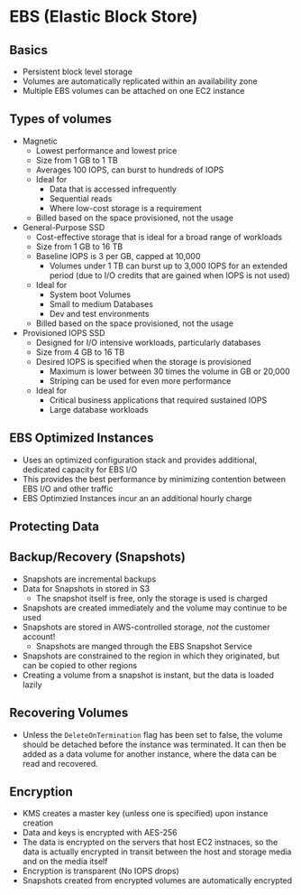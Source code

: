 # EBS (Elastic Block Store)

## Basics
- Persistent block level storage
- Volumes are automatically replicated within an availability zone
- Multiple EBS volumes can be attached on one EC2 instance

## Types of volumes
- Magnetic
  - Lowest performance and lowest price
  - Size from 1 GB to 1 TB
  - Averages 100 IOPS, can burst to hundreds of IOPS
  - Ideal for
    - Data that is accessed infrequently
    - Sequential reads
    - Where low-cost storage is a requirement
  - Billed based on the space provisioned, not the usage
- General-Purpose SSD
  - Cost-effective storage that is ideal for a broad range of workloads
  - Size from 1 GB to 16 TB
  - Baseline IOPS is 3 per GB, capped at 10,000
    - Volumes under 1 TB can burst up to 3,000 IOPS for an extended period (due to I/O credits that are gained when IOPS is not used)
  - Ideal for
    - System boot Volumes
    - Small to medium Databases
    - Dev and test environments
  - Billed based on the space provisioned, not the usage
- Provisioned IOPS SSD
  - Designed for I/O intensive workloads, particularly databases
  - Size from 4 GB to 16 TB
  - Desired IOPS is specified when the storage is provisioned
    - Maximum is lower between 30 times the volume in GB or 20,000
    - Striping can be used for even more performance
  - Ideal for
    - Critical business applications that required sustained IOPS
    - Large database workloads

## EBS Optimized Instances
- Uses an optimized configuration stack and provides additional, dedicated capacity for EBS I/O
- This provides the best performance by minimizing contention between EBS I/O and other traffic
- EBS Optimzied Instances incur an an additional hourly charge

## Protecting Data

## Backup/Recovery (Snapshots)
- Snapshots are incremental backups
- Data for Snapshots in stored in S3
  - The snapshot itself is free, only the storage is used is charged
- Snapshots are created immediately and the volume may continue to be used
- Snapshots are stored in AWS-controlled storage, _not_ the customer account!
  - Snapshots are manged through the EBS Snapshot Service
- Snapshots are constrained to the region in which they originated, but can be copied to other regions
- Creating a volume from a snapshot is instant, but the data is loaded lazily

## Recovering Volumes
- Unless the `DeleteOnTermination` flag has been set to false, the volume should be detached before the instance was terminated.  It can then be added as a data volume for another instance, where the data can be read and recovered.

## Encryption
- KMS creates a master key (unless one is specified) upon instance creation
- Data and keys is encrypted with AES-256
- The data is encrypted on the servers that host EC2 instnaces, so the data is actually encrypted in transit between the host and storage media and on the media itself
- Encryption is transparent (No IOPS drops)
- Snapshots created from encrypted volumes are automatically encrypted
